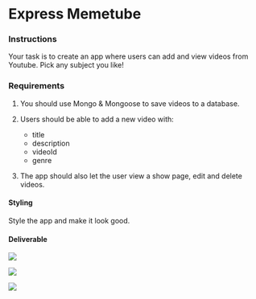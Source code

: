 # Express Memetube

### Instructions

Your task is to create an app where users can add and view videos from Youtube. Pick any subject you like!

### Requirements

1. You should use Mongo & Mongoose to save videos to a database.
2. Users should be able to add a new video with: 

	- title
	- description
	- videoId
	- genre

2. The app should also let the user view a show page, edit and delete videos.

#### Styling
 
Style the app and make it look good.

#### Deliverable

![](http://i.imgur.com/bLMb9Sg.jpg)
<br>

![](http://i.imgur.com/fkCSiC7.jpg)
<br>

![](http://i.imgur.com/970UqSk.jpg)
